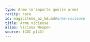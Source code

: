 ```yaml
---
type: Arme (n'importe quelle arme)
rarity: rare
id: magicitems_az_hd.md#arme-vicieuse
title: Arme vicieuse
alias: Vicious Weapon
source: (CDC p143)
---
```


